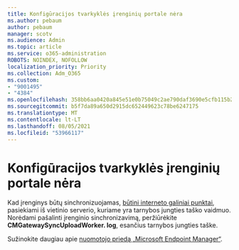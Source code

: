 ```yaml
---
title: Konfigūracijos tvarkyklės įrenginių portale nėra
ms.author: pebaum
author: pebaum
manager: scotv
ms.audience: Admin
ms.topic: article
ms.service: o365-administration
ROBOTS: NOINDEX, NOFOLLOW
localization_priority: Priority
ms.collection: Adm_O365
ms.custom:
- "9001495"
- "4384"
ms.openlocfilehash: 358bb6aa0420a845e51e0b75049c2ae790daf3690e5cfb115b234d82a29e93a7
ms.sourcegitcommit: b5f7da89a650d2915dc652449623c78be6247175
ms.translationtype: MT
ms.contentlocale: lt-LT
ms.lasthandoff: 08/05/2021
ms.locfileid: "53966117"
---
```

# <a name="configuration-manager-devices-missing-in-the-portal"></a>Konfigūracijos tvarkyklės įrenginių portale nėra

Kad įrenginys būtų sinchronizuojamas, [būtini interneto galiniai punktai](https://docs.microsoft.com/configmgr/tenant-attach/device-sync-actions#internet-endpoints), pasiekiami iš vietinio serverio, kuriame yra tarnybos jungties taško vaidmuo. Norėdami pašalinti įrenginio sinchronizavimą, peržiūrėkite **CMGatewaySyncUploadWorker. log**, esančius tarnybos jungties taške.

Sužinokite daugiau apie [nuomotojo priedą „Microsoft Endpoint Manager“](https://docs.microsoft.com/configmgr/tenant-attach/).
